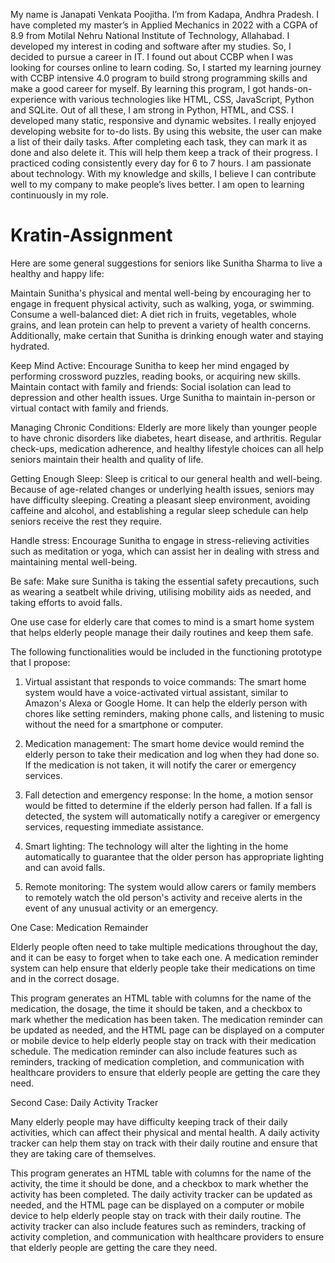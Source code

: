 My name is Janapati Venkata Poojitha. I’m from Kadapa, Andhra Pradesh. I have completed my master’s in Applied Mechanics in 2022 with a CGPA of 8.9 from Motilal Nehru National Institute of Technology, Allahabad. I developed my interest in coding and software after my studies. So, I decided to pursue a career in IT. I found out about CCBP when I was looking for courses online to learn coding. So, I started my learning journey with CCBP intensive 4.0 program to build strong programming skills and make a good career for myself. By learning this program, I got hands-on-experience with various technologies like HTML, CSS, JavaScript, Python and SQLite. Out of all these, I am strong in Python, HTML, and CSS. I developed many static, responsive and dynamic websites. I really enjoyed developing website for to-do lists. By using this website, the user can make a list of their daily tasks. After completing each task, they can mark it as done and also delete it. This will help them keep a track of their progress. I practiced coding consistently every day for 6 to 7 hours. 
I am passionate about technology. With my knowledge and skills, I believe I can contribute well to my company to make people’s lives better. I am open to learning continuously in my role.

# Kratin-Assignment

Here are some general suggestions for seniors like Sunitha Sharma to live a healthy and happy life:

Maintain Sunitha's physical and mental well-being by encouraging her to engage in frequent physical activity, such as walking, yoga, or swimming.
Consume a well-balanced diet: A diet rich in fruits, vegetables, whole grains, and lean protein can help to prevent a variety of health concerns. Additionally, make certain that Sunitha is drinking enough water and staying hydrated.

Keep Mind Active: Encourage Sunitha to keep her mind engaged by performing crossword puzzles, reading books, or acquiring new skills.
Maintain contact with family and friends: Social isolation can lead to depression and other health issues. Urge Sunitha to maintain in-person or virtual contact with family and friends.

Managing Chronic Conditions: Elderly are more likely than younger people to have chronic disorders like diabetes, heart disease, and arthritis. Regular check-ups, medication adherence, and healthy lifestyle choices can all help seniors maintain their health and quality of life.

Getting Enough Sleep: Sleep is critical to our general health and well-being. Because of age-related changes or underlying health issues, seniors may have difficulty sleeping. Creating a pleasant sleep environment, avoiding caffeine and alcohol, and establishing a regular sleep schedule can help seniors receive the rest they require.

Handle stress: Encourage Sunitha to engage in stress-relieving activities such as meditation or yoga, which can assist her in dealing with stress and maintaining mental well-being.

Be safe: Make sure Sunitha is taking the essential safety precautions, such as wearing a seatbelt while driving, utilising mobility aids as needed, and taking efforts to avoid falls.


One use case for elderly care that comes to mind is a smart home system that helps elderly people manage their daily routines and keep them safe.

The following functionalities would be included in the functioning prototype that I propose:

1. Virtual assistant that responds to voice commands: The smart home system would have a voice-activated virtual assistant, similar to Amazon's Alexa or Google Home. It can help the elderly person with chores like setting reminders, making phone calls, and listening to music without the need for a smartphone or computer.

2. Medication management: The smart home device would remind the elderly person to take their medication and log when they had done so. If the medication is not taken, it will notify the carer or emergency services.

3. Fall detection and emergency response: In the home, a motion sensor would be fitted to determine if the elderly person had fallen. If a fall is detected, the system will automatically notify a caregiver or emergency services, requesting immediate assistance.

4. Smart lighting: The technology will alter the lighting in the home automatically to guarantee that the older person has appropriate lighting and can avoid falls.

5. Remote monitoring: The system would allow carers or family members to remotely watch the old person's activity and receive alerts in the event of any unusual activity or an emergency.


One Case:  Medication Remainder

Elderly people often need to take multiple medications throughout the day, and it can be easy to forget when to take each one. A medication reminder system can help ensure that elderly people take their medications on time and in the correct dosage.

This program generates an HTML table with columns for the name of the medication, the dosage, the time it should be taken, and a checkbox to mark whether the medication has been taken. The medication reminder can be updated as needed, and the HTML page can be displayed on a computer or mobile device to help elderly people stay on track with their medication schedule. The medication reminder can also include features such as reminders, tracking of medication completion, and communication with healthcare providers to ensure that elderly people are getting the care they need.


Second Case: Daily Activity Tracker

Many elderly people may have difficulty keeping track of their daily activities, which can affect their physical and mental health. A daily activity tracker can help them stay on track with their daily routine and ensure that they are taking care of themselves.

This program generates an HTML table with columns for the name of the activity, the time it should be done, and a checkbox to mark whether the activity has been completed. The daily activity tracker can be updated as needed, and the HTML page can be displayed on a computer or mobile device to help elderly people stay on track with their daily routine. The activity tracker can also include features such as reminders, tracking of activity completion, and communication with healthcare providers to ensure that elderly people are getting the care they need.
